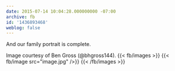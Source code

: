 ```yaml
---
date: 2015-07-14 10:04:28.000000000 -07:00
archive: fb
id: '1436893468'
weblog: false
---
```


And our family portrait is complete.

Image courtesy of Ben Gross (@bhgross144).
{{< fb/images >}}
{{< fb/image src="image.jpg" />}}
{{< /fb/images >}}
